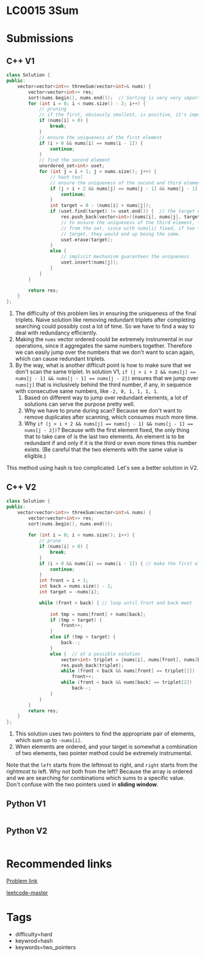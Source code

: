 # LC0015 3Sum

# Submissions

## C++ V1

```C++
class Solution {
public:
    vector<vector<int>> threeSum(vector<int>& nums) {
        vector<vector<int>> res;
        sort(nums.begin(), nums.end());  // Sorting is very very important!!!
        for (int i = 0; i < nums.size() - 2; i++) {
            // pruning
            // if the first, obviously smallest, is positive, it's impossible to find more answers
            if (nums[i] > 0) {
                break;
            }
            // ensure the uniqueness of the first element
            if (i > 0 && nums[i] == nums[i - 1]) {
                continue;
            }
            // find the second element
            unordered_set<int> uset;
            for (int j = i + 1; j < nums.size(); j++) {
                // hash tool
                // ensure the uniqueness of the second and third element
                if (j > i + 2 && nums[j] == nums[j - 1] && nums[j - 1] == nums[j - 2]) {
                    continue;
                }
                int target = 0 - (nums[i] + nums[j]);
                if (uset.find(target) != uset.end()) {  // the target does exist
                    res.push_back(vector<int>({nums[i], nums[j], target}));
                    // to ensure the uniqueness of the third element, target must be removed
                    // from the set. since with nums[i] fixed, if two triplets find the same
                    // target, they would end up being the same.
                    uset.erase(target);
                }
                else {
                    // implicit mechanism guarantees the uniqueness
                    uset.insert(nums[j]);
                }
            }
        }

        return res;
    }
};
```

1. The difficulty of this problem lies in ensuring the uniqueness of the final triplets. Naive solution like removing redundant triplets after completing searching could possibly cost a lot of time. So we have to find a way to deal with redundancy efficiently.
2. Making the `nums` vector ordered could be extremely instrumental in our operations, since it aggregates the same numbers together. Therefore we can easily jump over the numbers that we don't want to scan again, which can cause redundant triplets.
3. By the way, what is another difficult point is how to make sure that we don't scan the same triplet. In solution V1, `if (j > i + 2 && nums[j] == nums[j - 1] && nums[j - 1] == nums[j - 2])` ensures that we jump over `nums[j]` that is inclusively behind the third number, if any, in sequence with consecutive same numbers, like `-2, 0, 1, 1, 1, 1`.
   1. Based on different way to jump over redundant elements, a lot of solutions can serve the purpose pretty well.
   2. Why we have to prune during scan? Because we don't want to remove duplicates after scanning, which consumes much more time.
   3. Why `if (j > i + 2 && nums[j] == nums[j - 1] && nums[j - 1] == nums[j - 2])`? Because with the first element fixed, the only thing that to take care of is the last two elements. An element is to be redundant if and only if it is the third or even more times this number exists. (Be careful that the two elements with the same value is eligible.)

This method using hash is too complicated. Let's see a better solution in V2.


## C++ V2

```C++
class Solution {
public:
    vector<vector<int>> threeSum(vector<int>& nums) {
        vector<vector<int>> res;
        sort(nums.begin(), nums.end());
        
        for (int i = 0; i < nums.size(); i++) {
            // prune
            if (nums[i] > 0) {
                break;
            }
            if (i > 0 && nums[i] == nums[i - 1]) { // make the first element unique
                continue;
            }
            int front = i + 1;
            int back = nums.size() - 1;
            int target = -nums[i];

            while (front < back) { // loop until front and back meet
                
                int tmp = nums[front] + nums[back];
                if (tmp < target) {
                    front++;
                }
                else if (tmp > target) {
                    back--;
                }
                else {  // at a possible solution
                    vector<int> triplet = {nums[i], nums[front], nums[back]};
                    res.push_back(triplet);
                    while (front < back && nums[front] == triplet[1])
                        front++;
                    while (front < back && nums[back] == triplet[2])
                        back--;
                }
            }
        }
        return res;
    }
};
```

1. This solution uses two pointers to find the appropriate pair of elements, which sum up to `-nums[i]`.
2. When elements are ordered, and your target is somewhat a combination of two elements, two pointer method could be extremely instrumental. 

Note that the `left` starts from the leftmost to right, and `right` starts from the rightmost to left. Why not both from the left? Because the array is ordered and we are searching for combinations which sums to a specific value. Don't confuse with the two pointers used in **sliding window**.

## Python V1

```python
```



## Python V2

```python

```





# Recommended links

[Problem link](https://leetcode.com/problems/3sum/description/)

[leetcode-master](https://github.com/youngyangyang04/leetcode-master/blob/master/problems/0015.%E4%B8%89%E6%95%B0%E4%B9%8B%E5%92%8C.md)



# Tags

- difficulty=hard
- keywrod=hash
- keywords=two_pointers